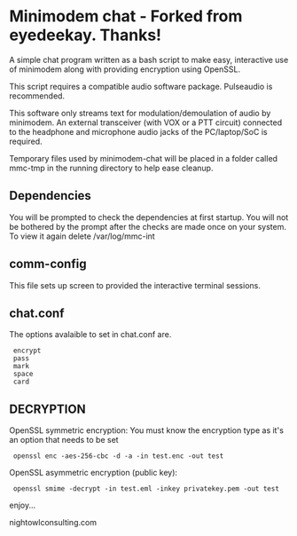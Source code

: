 # Minimodem chat - Forked from eyedeekay. Thanks!

 A simple chat program written as a bash script to make easy, 
 interactive use of minimodem along with providing
 encryption using OpenSSL.

 This script requires a compatible audio software package.
 Pulseaudio is recommended.
 
 This software only streams text for modulation/demoulation 
 of audio by minimodem. An external transceiver (with VOX or
 a PTT circuit) connected to the headphone and microphone
 audio jacks of the PC/laptop/SoC is required. 

 Temporary files used by minimodem-chat will be placed in a 
 folder called mmc-tmp in the running directory to help 
 ease cleanup.

## Dependencies
 You will be prompted to check the dependencies at first startup.
 You will not be bothered by the prompt after the checks are
 made once on your system.
 To view it again delete /var/log/mmc-int

## comm-config
 This file sets up screen to provided the interactive 
 terminal sessions. 

## chat.conf
 The options avalaible to set in chat.conf are.

```
 encrypt
 pass
 mark
 space
 card
```
 
## DECRYPTION

 OpenSSL symmetric encryption: 
 You must know the encryption type as it's an option that needs to be set
```
 openssl enc -aes-256-cbc -d -a -in test.enc -out test
``` 

 OpenSSL asymmetric encryption (public key):
```
 openssl smime -decrypt -in test.eml -inkey privatekey.pem -out test
```
 
 enjoy...
 
 nightowlconsulting.com
